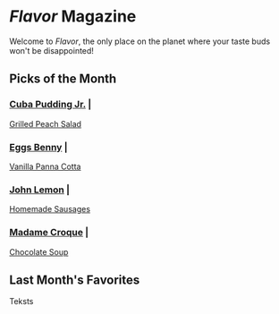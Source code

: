 # _Flavor_ Magazine

Welcome to _Flavor_, the only place on the planet where your taste buds won't be disappointed!



## Picks of the Month

### [Cuba Pudding Jr.](writer/cuba-pudding-jr.md) | 

[Grilled Peach Salad](recipe/jan/grilled-peach-salad.md)

### [Eggs Benny](writer/eggs-benny.md) | 

[Vanilla Panna Cotta](recipe/jan/vanilla-panna-cotta.md)

### [John Lemon](writer/john-lemon.md) | 

[Homemade Sausages](recipe/jan/homemade-sausages.md)

### [Madame Croque](writer/madame-croque.md) | 

[Chocolate Soup](recipe/jan/chocolate-soup.md)

## Last Month's Favorites
Teksts